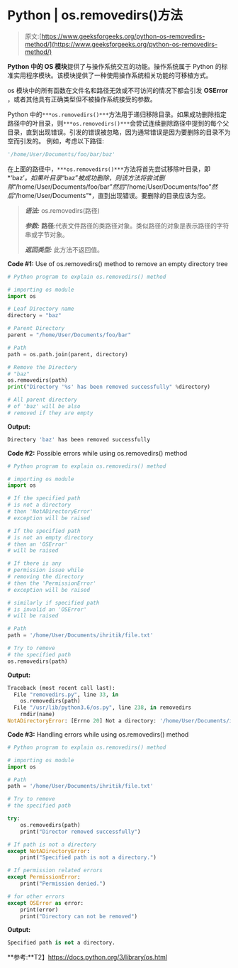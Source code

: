 # Python | os.removedirs()方法

> 原文:[https://www.geeksforgeeks.org/python-os-removedirs-method/](https://www.geeksforgeeks.org/python-os-removedirs-method/)

**Python 中的 OS 模块**提供了与操作系统交互的功能。操作系统属于 Python 的标准实用程序模块。该模块提供了一种使用操作系统相关功能的可移植方式。

os 模块中的所有函数在文件名和路径无效或不可访问的情况下都会引发 **OSError** ，或者其他具有正确类型但不被操作系统接受的参数。

Python 中的`***os.removedirs()***`方法用于递归移除目录。如果成功删除指定路径中的叶目录，则`***os.removedirs()***`会尝试连续删除路径中提到的每个父目录，直到出现错误。引发的错误被忽略，因为通常错误是因为要删除的目录不为空而引发的。
例如，考虑以下路径:

```py
'/home/User/Documents/foo/bar/baz'

```

在上面的路径中，`***os.removedirs()***`方法将首先尝试移除叶目录，即*‘baz’*。如果叶目录*“baz”*被成功删除，则该方法将尝试删除*“/home/User/Documents/foo/bar”*然后*“/home/User/Documents/foo”*然后*“/home/User/Documents”*，直到出现错误。要删除的目录应该为空。

> ***语法:*** os.removedirs(路径)
> 
> ***参数:***
> **路径**:代表文件路径的类路径对象。类似路径的对象是表示路径的字符串或字节对象。
> 
> ***返回类型:*** 此方法不返回值。

**Code #1:** Use of os.removedirs() method to remove an empty directory tree

```py
# Python program to explain os.removedirs() method 

# importing os module 
import os

# Leaf Directory name
directory = "baz"

# Parent Directory
parent = "/home/User/Documents/foo/bar"

# Path
path = os.path.join(parent, directory)

# Remove the Directory
# "baz"
os.removedirs(path)
print("Directory '%s' has been removed successfully" %directory)

# All parent directory
# of 'baz' will be also
# removed if they are empty

```

**Output:**

```py
Directory 'baz' has been removed successfully

```

**Code #2:** Possible errors while using os.removedirs() method

```py
# Python program to explain os.removedirs() method 

# importing os module 
import os

# If the specified path 
# is not a directory
# then 'NotADirectoryError'
# exception will be raised

# If the specified path 
# is not an empty directory
# then an 'OSError'
# will be raised

# If there is any
# permission issue while
# removing the directory
# then the 'PermissionError'
# exception will be raised

# similarly if specified path
# is invalid an 'OSError'
# will be raised

# Path
path = '/home/User/Documents/ihritik/file.txt'

# Try to remove
# the specified path
os.removedirs(path) 
```

**Output:**

```py
Traceback (most recent call last):
  File "removedirs.py", line 33, in 
    os.removedirs(path)
  File "/usr/lib/python3.6/os.py", line 238, in removedirs
    rmdir(name)
NotADirectoryError: [Errno 20] Not a directory: '/home/User/Documents/ihritik/file.txt'

```

**Code #3:** Handling errors while using os.removedirs() method

```py
# Python program to explain os.removedirs() method 

# importing os module 
import os

# Path
path = '/home/User/Documents/ihritik/file.txt'

# Try to remove
# the specified path

try:
    os.removedirs(path)
    print("Director removed successfully")

# If path is not a directory
except NotADirectoryError:
    print("Specified path is not a directory.")

# If permission related errors
except PermissionError:
    print("Permission denied.")

# for other errors
except OSError as error:
    print(error)
    print("Directory can not be removed")
```

**Output:**

```py
Specified path is not a directory.

```

**参考:**T2】https://docs.python.org/3/library/os.html